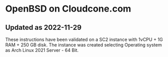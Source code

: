 # OpenBSD on Cloudcone.com

## Updated as 2022-11-29

These instructions have been validated on a SC2 instance with 1vCPU + 1G RAM +
250 GB disk.
The instance was created selecting Operating system as Arch Linux 2021 Server -
64 Bit.

